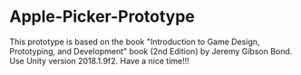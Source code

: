 # Apple-Picker-Prototype
This prototype is based on the book "Introduction to Game Design, Prototyping, and Development" book (2nd Edition) by Jeremy Gibson Bond. Use Unity version 2018.1.9f2. Have a nice time!!!
